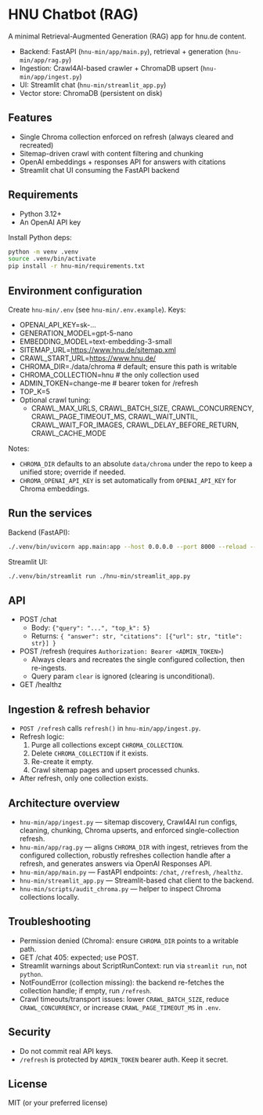 # HNU Chatbot (RAG)

A minimal Retrieval-Augmented Generation (RAG) app for hnu.de content.

- Backend: FastAPI (`hnu-min/app/main.py`), retrieval + generation (`hnu-min/app/rag.py`)
- Ingestion: Crawl4AI-based crawler + ChromaDB upsert (`hnu-min/app/ingest.py`)
- UI: Streamlit chat (`hnu-min/streamlit_app.py`)
- Vector store: ChromaDB (persistent on disk)

## Features
- Single Chroma collection enforced on refresh (always cleared and recreated)
- Sitemap-driven crawl with content filtering and chunking
- OpenAI embeddings + responses API for answers with citations
- Streamlit chat UI consuming the FastAPI backend

## Requirements
- Python 3.12+
- An OpenAI API key

Install Python deps:

```bash
python -m venv .venv
source .venv/bin/activate
pip install -r hnu-min/requirements.txt
```

## Environment configuration
Create `hnu-min/.env` (see `hnu-min/.env.example`). Keys:

- OPENAI_API_KEY=sk-...
- GENERATION_MODEL=gpt-5-nano
- EMBEDDING_MODEL=text-embedding-3-small
- SITEMAP_URL=https://www.hnu.de/sitemap.xml
- CRAWL_START_URL=https://www.hnu.de/
- CHROMA_DIR=./data/chroma  # default; ensure this path is writable
- CHROMA_COLLECTION=hnu     # the only collection used
- ADMIN_TOKEN=change-me     # bearer token for /refresh
- TOP_K=5
- Optional crawl tuning:
  - CRAWL_MAX_URLS, CRAWL_BATCH_SIZE, CRAWL_CONCURRENCY, CRAWL_PAGE_TIMEOUT_MS, CRAWL_WAIT_UNTIL, CRAWL_WAIT_FOR_IMAGES, CRAWL_DELAY_BEFORE_RETURN, CRAWL_CACHE_MODE

Notes:
- `CHROMA_DIR` defaults to an absolute `data/chroma` under the repo to keep a unified store; override if needed.
- `CHROMA_OPENAI_API_KEY` is set automatically from `OPENAI_API_KEY` for Chroma embeddings.

## Run the services
Backend (FastAPI):

```bash
./.venv/bin/uvicorn app.main:app --host 0.0.0.0 --port 8000 --reload --app-dir hnu-min
```

Streamlit UI:

```bash
./.venv/bin/streamlit run ./hnu-min/streamlit_app.py
```

## API
- POST /chat
  - Body: `{"query": "...", "top_k": 5}`
  - Returns: `{ "answer": str, "citations": [{"url": str, "title": str}] }`
- POST /refresh (requires `Authorization: Bearer <ADMIN_TOKEN>`)
  - Always clears and recreates the single configured collection, then re-ingests.
  - Query param `clear` is ignored (clearing is unconditional).
- GET /healthz

## Ingestion & refresh behavior
- `POST /refresh` calls `refresh()` in `hnu-min/app/ingest.py`.
- Refresh logic:
  1) Purge all collections except `CHROMA_COLLECTION`.
  2) Delete `CHROMA_COLLECTION` if it exists.
  3) Re-create it empty.
  4) Crawl sitemap pages and upsert processed chunks.
- After refresh, only one collection exists.

## Architecture overview
- `hnu-min/app/ingest.py` — sitemap discovery, Crawl4AI run configs, cleaning, chunking, Chroma upserts, and enforced single-collection refresh.
- `hnu-min/app/rag.py` — aligns `CHROMA_DIR` with ingest, retrieves from the configured collection, robustly refreshes collection handle after a refresh, and generates answers via OpenAI Responses API.
- `hnu-min/app/main.py` — FastAPI endpoints: `/chat`, `/refresh`, `/healthz`.
- `hnu-min/streamlit_app.py` — Streamlit-based chat client to the backend.
- `hnu-min/scripts/audit_chroma.py` — helper to inspect Chroma collections locally.

## Troubleshooting
- Permission denied (Chroma): ensure `CHROMA_DIR` points to a writable path.
- GET /chat 405: expected; use POST.
- Streamlit warnings about ScriptRunContext: run via `streamlit run`, not `python`.
- NotFoundError (collection missing): the backend re-fetches the collection handle; if empty, run `/refresh`.
- Crawl timeouts/transport issues: lower `CRAWL_BATCH_SIZE`, reduce `CRAWL_CONCURRENCY`, or increase `CRAWL_PAGE_TIMEOUT_MS` in `.env`.

## Security
- Do not commit real API keys.
- `/refresh` is protected by `ADMIN_TOKEN` bearer auth. Keep it secret.

## License
MIT (or your preferred license)
